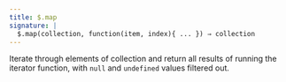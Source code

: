 ```yaml
---
title: $.map
signature: |
  $.map(collection, function(item, index){ ... }) ⇒ collection
---
```


Iterate through elements of collection and return all results of running the
iterator function, with `null` and `undefined` values filtered out.
